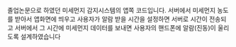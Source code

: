  졸업논문으로 하였던 미세먼지 감지시스템의 앱쪽 코드입니다.
 서버에서 미세먼지 농도를 받아서 앱화면에 띄우고 사용자가 알람 받을 시간을 설정하면 서버로 시간이 전송되고 서버에서 그 시간에 미세먼지 데이터를 보내면 사용자의 핸드폰에 알람(진동)이 울리도록 설계하였습니다
